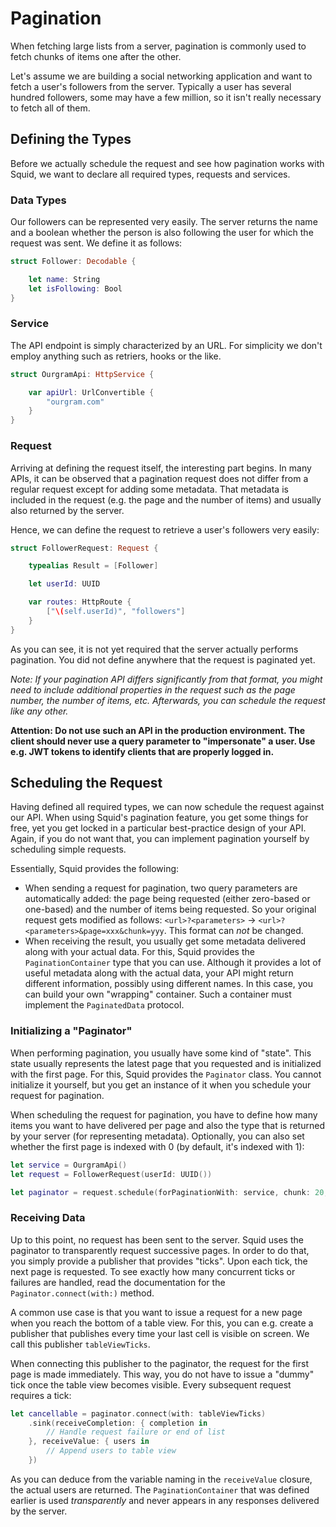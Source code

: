 # Pagination

When fetching large lists from a server, pagination is commonly used to fetch chunks of items one after the other.

Let's assume we are building a social networking application and want to fetch a user's followers from the server. Typically a user has several hundred followers, some may have a few million, so it isn't really necessary to fetch all of them.

## Defining the Types

Before we actually schedule the request and see how pagination works with Squid, we want to declare all required types, requests and services.

### Data Types

Our followers can be represented very easily. The server returns the name and a boolean whether the person is also following the user for which the request was sent. We define it as follows:

```swift
struct Follower: Decodable {

    let name: String
    let isFollowing: Bool
}
```

### Service

The API endpoint is simply characterized by an URL. For simplicity we don't employ anything such as retriers, hooks or the like.

```swift
struct OurgramApi: HttpService {

    var apiUrl: UrlConvertible {
        "ourgram.com"
    }
}
```

### Request

Arriving at defining the request itself, the interesting part begins. In many APIs, it can be observed that a pagination request does not differ from a regular request except for adding some metadata. That metadata is included in the request (e.g. the page and the number of items) and usually also returned by the server.

Hence, we can define the request to retrieve a user's followers very easily:

```swift
struct FollowerRequest: Request {

    typealias Result = [Follower]

    let userId: UUID

    var routes: HttpRoute {
        ["\(self.userId)", "followers"]
    }
}
```

As you can see, it is not yet required that the server actually performs pagination. You did not define anywhere that the request is paginated yet.

*Note: If your pagination API differs significantly from that format, you might need to include additional properties in the request such as the page number, the number of items, etc. Afterwards, you can schedule the request like any other.*

**Attention: Do not use such an API in the production environment. The client should never use a query parameter to "impersonate" a user. Use e.g. JWT tokens to identify clients that are properly logged in.**

## Scheduling the Request

Having defined all required types, we can now schedule the request against our API. When using Squid's pagination feature, you get some things for free, yet you get locked in a particular best-practice design of your API. Again, if you do not want that, you can implement pagination yourself by scheduling simple requests.

Essentially, Squid provides the following:

* When sending a request for pagination, two query parameters are automatically added: the page being requested (either zero-based or one-based) and the number of items being requested. So your original request gets modified as follows: `<url>?<parameters>` -> `<url>?<parameters>&page=xxx&chunk=yyy`. This format can *not* be changed.
* When receiving the result, you usually get some metadata delivered along with your actual data. For this, Squid provides the `PaginationContainer` type that you can use. Although it provides a lot of useful metadata along with the actual data, your API might return different information, possibly using different names. In this case, you can build your own "wrapping" container. Such a container must implement the `PaginatedData` protocol.

### Initializing a "Paginator"

When performing pagination, you usually have some kind of "state". This state usually represents the latest page that you requested and is initialized with the first page. For this, Squid provides the `Paginator` class. You cannot initialize it yourself, but you get an instance of it when you schedule your request for pagination.

When scheduling the request for pagination, you have to define how many items you want to have delivered per page and also the type that is returned by your server (for representing metadata). Optionally, you can also set whether the first page is indexed with 0 (by default, it's indexed with 1):

```swift
let service = OurgramApi()
let request = FollowerRequest(userId: UUID())

let paginator = request.schedule(forPaginationWith: service, chunk: 20, paginatedType: PaginationContainer.self)
```

### Receiving Data

Up to this point, no request has been sent to the server. Squid uses the paginator to transparently request successive pages. In order to do that, you simply provide a publisher that provides "ticks". Upon each tick, the next page is requested. To see exactly how many concurrent ticks or failures are handled, read the documentation for the `Paginator.connect(with:)` method.

A common use case is that you want to issue a request for a new page when you reach the bottom of a table view. For this, you can e.g. create a publisher that publishes every time your last cell is visible on screen. We call this publisher `tableViewTicks`.

When connecting this publisher to the paginator, the request for the first page is made immediately. This way, you do not have to issue a "dummy" tick once the table view becomes visible. Every subsequent request requires a tick:

```swift
let cancellable = paginator.connect(with: tableViewTicks)
    .sink(receiveCompletion: { completion in 
        // Handle request failure or end of list
    }, receiveValue: { users in
        // Append users to table view
    })
```

As you can deduce from the variable naming in the `receiveValue` closure, the actual users are returned. The `PaginationContainer` that was defined earlier is used *transparently* and never appears in any responses delivered by the server.
